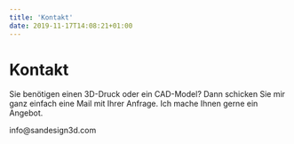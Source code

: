 ```yaml
---
title: 'Kontakt'
date: 2019-11-17T14:08:21+01:00
---
```


# Kontakt

Sie benötigen einen 3D-Druck oder ein CAD-Model?
Dann schicken Sie mir ganz einfach eine Mail mit Ihrer Anfrage.
Ich mache Ihnen gerne ein Angebot.

<p class="hover:text-gray-500">info@sandesign3d.com</p>
